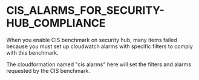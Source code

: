 # CIS_ALARMS_FOR_SECURITY-HUB_COMPLIANCE
When you enable CIS benchmark on security hub, many items failed because you must set up cloudwatch alarms with specific filters to comply with this benchmark.

The cloudformation named "cis alarms" here will set the filters and alarms requested by the CIS benchmark.
